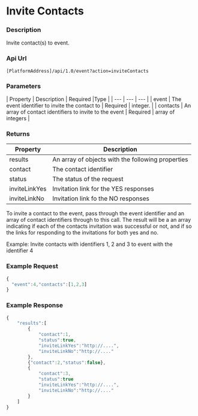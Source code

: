 # Invite Contacts

### Description

Invite contact(s) to event.

### Api Url

`[PlatformAddress]/api/1.0/event?action=inviteContacts`

### Parameters

| Property | Description |  Required |Type |
| --- | --- | --- |
| event | The event identifier to invite the contact to | Required | integer. |
| contacts | An array of contact identifiers to invite to the event | Required | array of integers |

### Returns

| Property | Description |
| --- | --- |
| results | An array of objects with the following properties |
| contact | The contact identifier |
| status | The status of the request |
| inviteLinkYes | Invitation link for the YES responses |
| inviteLinkNo | Invitation link fo the NO responses |

To invite a contact to the event, pass through the event identifier and an array of contact identifiers through to this call. The result will be a an array indicating if each of the contacts invitation was successful or not, and if so the links for responding to the invitations for both yes and no.

Example: Invite contacts with identifiers 1, 2 and 3 to event with the identifier 4

### Example Request

```javascript
{
  "event":4,"contacts":[1,2,3]
}
```

### Example Response

```javascript
{
    "results":[
        {
            "contact":1,
            "status":true,
            "inviteLinkYes":"http://....",
            "inviteLinkNo":"http://...."
        },
        {"contact":2,"status":false},
        {
            "contact":3,
            "status":true
            "inviteLinkYes":"http://....",
            "inviteLinkNo":"http://...."
        }
    ]
}
```
